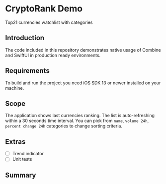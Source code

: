 # CryptoRank Demo
 Top21 currencies watchlist with categories
 
 ## Introduction
 
 The code included in this repository demonstrates native usage of Combine and SwiftUI in production ready environments.
 
 ## Requirements
 
 To build and run the project you need iOS SDK 13 or newer installed on your machine.
 
 ## Scope
 
 The application shows last currencies ranking. The list is auto-refreshing within a 30 seconds time interval. You can pick from `name`, `volume 24h`, `percent change 24h` categories to change sorting criteria.
 
 ## Extras
 
 - [ ] Trend indicator
 - [ ] Unit tests
 
 ## Summary
